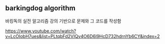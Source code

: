## barkingdog algorithm

바킹독의 실전 알고리즘 강의 기반으로 문제와 그 코드를 작성함

https://www.youtube.com/watch?v=LcOIobH7ues&list=PLtqbFd2VIQv4O6D6l9HcD732hdrnYb6CY&index=2
